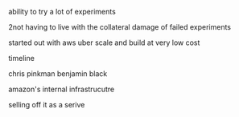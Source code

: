 ability to try a lot of experiments

2not having to live with the collateral damage of failed experiments

started out with aws 
uber
scale and build at very low cost

timeline

chris pinkman
benjamin black

amazon's internal infrastrucutre

selling off it as a serive


